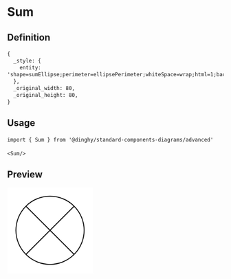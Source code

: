 # Sum

## Definition

```
{
  _style: { 
    entity: 'shape=sumEllipse;perimeter=ellipsePerimeter;whiteSpace=wrap;html=1;backgroundOutline=1;',
  },
  _original_width: 80,
  _original_height: 80,
}
```

## Usage

```
import { Sum } from '@dinghy/standard-components-diagrams/advanced'

<Sum/>
```

## Preview

<img src="./sum.png" width="200"/>
